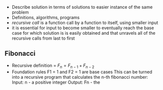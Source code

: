 - Describe solution in terms of solutions to easier instance of the same problem
- Definitions, algorithms, programs
- *recursive call* is a function call by a function to itself, using smaller input
- it is essential for input to become smaller to eventually reach the base case for which solution is is easily obtained and that unravels all of the recursive calls from last to first


## Fibonacci
- Recursive definition = $F_{n} = F_{n-1} + F_{n-2}$
- Foundation rules F1 = 1 and F2 = 1 are base cases
This can be turned into a recursive program that calculates the n-th fibonacci number:
Input: n - a positive integer
Output: Fn - the 